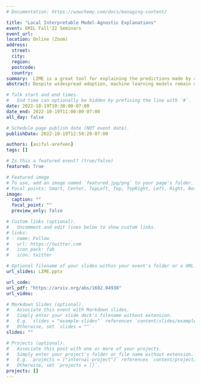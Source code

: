 ```yaml
---
# Documentation: https://wowchemy.com/docs/managing-content/

title: "Local Interpretable Model-Agnostic Explanations"
event: EMIL Fall'22 Seminars
event_url:
location: Online (Zoom)
address:
  street:
  city:
  region:
  postcode:
  country:
summary:  LIME is a great tool for explaining the predictions made by a model. LIME can explain any model regardless of their type, it works by building a linear model on vicinity of the sample intended to be explained.
abstract: Despite widespread adoption, machine learning models remain mostly black boxes. Understanding the reasons behind predictions is, however, quite important in assessing trust, which is fundamental if one plans to take action based on a prediction, or when choosing whether to deploy a new model. Such understanding also provides insights into the model, which can be used to transform an untrustworthy model or prediction into a trustworthy one. In this work, we propose LIME, a novel explanation technique that explains the predictions of any classifier in an interpretable and faithful manner, by learning an interpretable model locally around the prediction. We also propose a method to explain models by presenting representative individual predictions and their explanations in a non-redundant way, framing the task as a submodular optimization problem. We demonstrate the flexibility of these methods by explaining different models for text (e.g. random forests) and image classification (e.g. neural networks). We show the utility of explanations via novel experiments, both simulated and with human subjects, on various scenarios that require trust, deciding if one should trust a prediction, choosing between models, improving an untrustworthy classifier, and identifying why a classifier should not be trusted.

# Talk start and end times.
#   End time can optionally be hidden by prefixing the line with `#`.
date: 2022-10-19T10:30:00-07:00
date_end: 2022-10-19T11:00:00-07:00
all_day: false

# Schedule page publish date (NOT event date).
publishDate: 2022-10-19T12:50:20-07:00

authors: [asiful-arefeen]
tags: []

# Is this a featured event? (true/false)
featured: True

# Featured image
# To use, add an image named `featured.jpg/png` to your page's folder. 
# Focal points: Smart, Center, TopLeft, Top, TopRight, Left, Right, BottomLeft, Bottom, BottomRight.
image:
  caption: ""
  focal_point: ""
  preview_only: false

# Custom links (optional).
#   Uncomment and edit lines below to show custom links.
# links:
# - name: Follow
#   url: https://twitter.com
#   icon_pack: fab
#   icon: twitter

# Optional filename of your slides within your event's folder or a URL.
url_slides: LIME.pptx

url_code:
url_pdf: "https://arxiv.org/abs/1602.04938"
url_video:

# Markdown Slides (optional).
#   Associate this event with Markdown slides.
#   Simply enter your slide deck's filename without extension.
#   E.g. `slides = "example-slides"` references `content/slides/example-slides.md`.
#   Otherwise, set `slides = ""`.
slides: ""

# Projects (optional).
#   Associate this post with one or more of your projects.
#   Simply enter your project's folder or file name without extension.
#   E.g. `projects = ["internal-project"]` references `content/project/deep-learning/index.md`.
#   Otherwise, set `projects = []`.
projects: []
---
```

